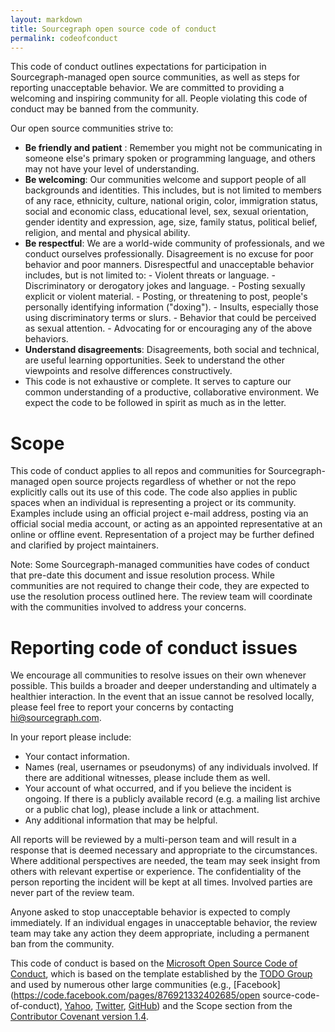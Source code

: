 ```yaml
---
layout: markdown
title: Sourcegraph open source code of conduct
permalink: codeofconduct
---
```


This code of conduct outlines expectations for participation in Sourcegraph-managed open source communities, as well as steps for reporting unacceptable behavior. We are committed to providing a welcoming and inspiring community for all. People violating this code of conduct may be banned from the community.

Our open source communities strive to:

- **Be friendly and patient** : Remember you might not be communicating in someone else's primary spoken or programming language, and others may not have your level of understanding.
- **Be welcoming**: Our communities welcome and support people of all backgrounds and identities. This includes, but is not limited to members of any race, ethnicity, culture, national origin, color, immigration status, social and economic class, educational level, sex, sexual orientation, gender identity and expression, age, size, family status, political belief, religion, and mental and physical ability.
- **Be respectful**: We are a world-wide community of professionals, and we conduct ourselves professionally. Disagreement is no excuse for poor behavior and poor manners. Disrespectful and unacceptable behavior includes, but is not limited to: - Violent threats or language. - Discriminatory or derogatory jokes and language. - Posting sexually explicit or violent material. - Posting, or threatening to post, people's personally identifying information ("doxing"). - Insults, especially those using discriminatory terms or slurs. - Behavior that could be perceived as sexual attention. - Advocating for or encouraging any of the above behaviors.
- **Understand disagreements**: Disagreements, both social and technical, are useful learning opportunities. Seek to understand the other viewpoints and resolve differences constructively.
- This code is not exhaustive or complete. It serves to capture our common understanding of a productive, collaborative environment. We expect the code to be followed in spirit as much as in the letter.

# Scope

This code of conduct applies to all repos and communities for Sourcegraph-managed open source projects regardless of whether or not the repo explicitly calls out its use of this code. The code also applies in public spaces when an individual is representing a project or its community. Examples include using an official project e-mail address, posting via an official social media account, or acting as an appointed representative at an online or offline event. Representation of a project may be further defined and clarified by project maintainers.

Note: Some Sourcegraph-managed communities have codes of conduct that pre-date this document and issue resolution process. While communities are not required to change their code, they are expected to use the resolution process outlined here. The review team will coordinate with the communities involved to address your concerns.

# Reporting code of conduct issues

We encourage all communities to resolve issues on their own whenever possible. This builds a broader and deeper understanding and ultimately a healthier interaction. In the event that an issue cannot be resolved locally, please feel free to report your concerns by contacting [hi@sourcegraph.com](mailto:hi@sourcegraph.com).

In your report please include:

- Your contact information.
- Names (real, usernames or pseudonyms) of any individuals involved. If there are additional witnesses, please include them as well.
- Your account of what occurred, and if you believe the incident is ongoing. If there is a publicly available record (e.g. a mailing list archive or a public chat log), please include a link or attachment.
- Any additional information that may be helpful.

All reports will be reviewed by a multi-person team and will result in a response that is deemed necessary and appropriate to the circumstances. Where additional perspectives are needed, the team may seek insight from others with relevant expertise or experience. The confidentiality of the person reporting the incident will be kept at all times. Involved parties are never part of the review team.

Anyone asked to stop unacceptable behavior is expected to comply immediately. If an individual engages in unacceptable behavior, the review team may take any action they deem appropriate, including a permanent ban from the community.

This code of conduct is based on the [Microsoft Open Source Code of Conduct](https://opensource.microsoft.com/codeofconduct/), which is based on the template established by the [TODO Group](http://todogroup.org/) and used by numerous other large communities (e.g., [Facebook](https://code.facebook.com/pages/876921332402685/open source-code-of-conduct), [Yahoo](https://yahoo.github.io/codeofconduct), [Twitter](https://engineering.twitter.com/opensource/code-of-conduct), [GitHub](http://todogroup.org/opencodeofconduct/#opensource@github.com)) and the Scope section from the [Contributor Covenant version 1.4](http://contributor-covenant.org/version/1/4/).
